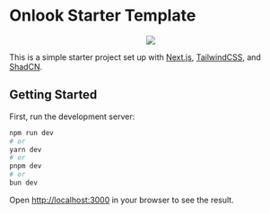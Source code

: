 # Onlook Starter Template

<p align="center">
  <img src="app/favicon.ico" />
</p>

This is a simple starter project set up with [Next.js](https://nextjs.org/), [TailwindCSS](https://tailwindcss.com/), and [ShadCN](https://ui.shadcn.dev).


## Getting Started

First, run the development server:

```bash
npm run dev
# or
yarn dev
# or
pnpm dev
# or
bun dev
```

Open [http://localhost:3000](http://localhost:3000) in your browser to see the result.
